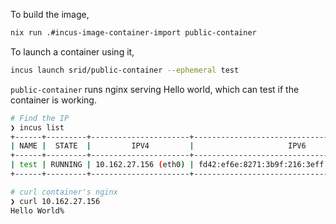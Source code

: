To build the image,

```sh
nix run .#incus-image-container-import public-container
```

To launch a container using it,

```sh
incus launch srid/public-container --ephemeral test
```

`public-container` runs nginx serving Hello world, which can test if the container is working.

```sh
# Find the IP
❯ incus list
+------+---------+----------------------+-----------------------------------------------+-----------------------+-----------+
| NAME |  STATE  |         IPV4         |                     IPV6                      |         TYPE          | SNAPSHOTS |
+------+---------+----------------------+-----------------------------------------------+-----------------------+-----------+
| test | RUNNING | 10.162.27.156 (eth0) | fd42:ef6e:8271:3b9f:216:3eff:fea2:b8a6 (eth0) | CONTAINER (EPHEMERAL) | 0         |
+------+---------+----------------------+-----------------------------------------------+-----------------------+-----------+

# curl container's nginx
❯ curl 10.162.27.156
Hello World%
```
